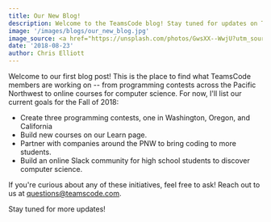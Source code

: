 ```yaml
---
title: Our New Blog!
description: Welcome to the TeamsCode blog! Stay tuned for updates on TeamsCode initiatives and learning tips for students, and much, much more.
image: '/images/blogs/our_new_blog.jpg'
image_source: <a href="https://unsplash.com/photos/GwsXX--WwjU?utm_source=unsplash&utm_medium=referral&utm_content=creditCopyText">Rawpixel on Unsplash</a>
date: '2018-08-23'
author: Chris Elliott
---
```


Welcome to our first blog post! This is the place to find what TeamsCode members are working on -- from programming contests across the Pacific Northwest to online courses for computer science. For now, I'll list our current goals for the Fall of 2018:

- Create three programming contests, one in Washington, Oregon, and California
- Build new courses on our Learn page.
- Partner with companies around the PNW to bring coding to more students.
- Build an online Slack community for high school students to discover computer science.

If you're curious about any of these initiatives, feel free to ask! Reach out to us at <a class="a" href="mailto:questions@teamscode.com">questions@teamscode.com</a>.

Stay tuned for more updates!
